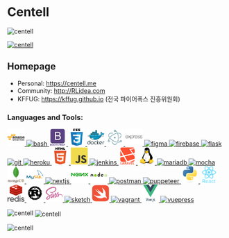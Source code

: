 # Centell
<p align="left"> <img src="https://komarev.com/ghpvc/?username=centell&label=Profile%20views&color=0e75b6&style=flat" alt="centell" /> </p>

<p align="left"> <a href="https://github.com/ryo-ma/github-profile-trophy"><img src="https://github-profile-trophy.vercel.app/?username=centell" alt="centell" /></a> </p>


## Homepage
- Personal: https://centell.me
- Community: http://RLidea.com
- KFFUG: https://kffug.github.io (전국 파이어폭스 진흥위원회)

<h3 align="left">Languages and Tools:</h3>
<p align="left"><a href="https://aws.amazon.com" target="_blank"> <img
  src="https://raw.githubusercontent.com/devicons/devicon/master/icons/amazonwebservices/amazonwebservices-original-wordmark.svg"
  alt="aws" width="40" height="40"/> </a> <a href="https://www.gnu.org/software/bash/"
                                             target="_blank"> <img
  src="https://www.vectorlogo.zone/logos/gnu_bash/gnu_bash-icon.svg" alt="bash" width="40"
  height="40"/> </a> <a href="https://getbootstrap.com" target="_blank"> <img
  src="https://raw.githubusercontent.com/devicons/devicon/master/icons/bootstrap/bootstrap-plain-wordmark.svg"
  alt="bootstrap" width="40" height="40"/> </a> <a href="https://www.w3schools.com/css/"
                                                   target="_blank"> <img
  src="https://raw.githubusercontent.com/devicons/devicon/master/icons/css3/css3-original-wordmark.svg"
  alt="css3" width="40" height="40"/> </a> <a href="https://www.docker.com/" target="_blank"> <img
  src="https://raw.githubusercontent.com/devicons/devicon/master/icons/docker/docker-original-wordmark.svg"
  alt="docker" width="40" height="40"/> </a> <a href="https://www.electronjs.org" target="_blank">
  <img
    src="https://raw.githubusercontent.com/devicons/devicon/master/icons/electron/electron-original.svg"
    alt="electron" width="40" height="40"/> </a> <a href="https://expressjs.com" target="_blank">
  <img
    src="https://raw.githubusercontent.com/devicons/devicon/master/icons/express/express-original-wordmark.svg"
    alt="express" width="40" height="40"/> </a> <a href="https://www.figma.com/" target="_blank">
  <img src="https://www.vectorlogo.zone/logos/figma/figma-icon.svg" alt="figma" width="40"
       height="40"/> </a> <a href="https://firebase.google.com/" target="_blank"> <img
  src="https://www.vectorlogo.zone/logos/firebase/firebase-icon.svg" alt="firebase" width="40"
  height="40"/> </a> <a href="https://flask.palletsprojects.com/" target="_blank"> <img
  src="https://www.vectorlogo.zone/logos/pocoo_flask/pocoo_flask-icon.svg" alt="flask" width="40"
  height="40"/> </a> <a href="https://git-scm.com/" target="_blank"> <img
  src="https://www.vectorlogo.zone/logos/git-scm/git-scm-icon.svg" alt="git" width="40"
  height="40"/> </a> <a href="https://heroku.com" target="_blank"> <img
  src="https://www.vectorlogo.zone/logos/heroku/heroku-icon.svg" alt="heroku" width="40"
  height="40"/> </a> <a href="https://www.w3.org/html/" target="_blank"> <img
  src="https://raw.githubusercontent.com/devicons/devicon/master/icons/html5/html5-original-wordmark.svg"
  alt="html5" width="40" height="40"/> </a> <a
  href="https://developer.mozilla.org/en-US/docs/Web/JavaScript" target="_blank"> <img
  src="https://raw.githubusercontent.com/devicons/devicon/master/icons/javascript/javascript-original.svg"
  alt="javascript" width="40" height="40"/> </a> <a href="https://www.jenkins.io" target="_blank">
  <img src="https://www.vectorlogo.zone/logos/jenkins/jenkins-icon.svg" alt="jenkins" width="40"
       height="40"/> </a> <a href="https://laravel.com/" target="_blank"> <img
  src="https://raw.githubusercontent.com/devicons/devicon/master/icons/laravel/laravel-plain-wordmark.svg"
  alt="laravel" width="40" height="40"/> </a> <a href="https://www.linux.org/" target="_blank"> <img
  src="https://raw.githubusercontent.com/devicons/devicon/master/icons/linux/linux-original.svg"
  alt="linux" width="40" height="40"/> </a> <a href="https://mariadb.org/" target="_blank"> <img
  src="https://www.vectorlogo.zone/logos/mariadb/mariadb-icon.svg" alt="mariadb" width="40"
  height="40"/> </a> <a href="https://mochajs.org" target="_blank"> <img
  src="https://www.vectorlogo.zone/logos/mochajs/mochajs-icon.svg" alt="mocha" width="40"
  height="40"/> </a> <a href="https://www.mongodb.com/" target="_blank"> <img
  src="https://raw.githubusercontent.com/devicons/devicon/master/icons/mongodb/mongodb-original-wordmark.svg"
  alt="mongodb" width="40" height="40"/> </a> <a href="https://www.mysql.com/" target="_blank"> <img
  src="https://raw.githubusercontent.com/devicons/devicon/master/icons/mysql/mysql-original-wordmark.svg"
  alt="mysql" width="40" height="40"/> </a> <a href="https://nextjs.org/" target="_blank"> <img
  src="https://cdn.worldvectorlogo.com/logos/nextjs-3.svg" alt="nextjs" width="40" height="40"/>
</a> <a href="https://www.nginx.com" target="_blank"> <img
  src="https://raw.githubusercontent.com/devicons/devicon/master/icons/nginx/nginx-original.svg"
  alt="nginx" width="40" height="40"/> </a> <a href="https://nodejs.org" target="_blank"> <img
  src="https://raw.githubusercontent.com/devicons/devicon/master/icons/nodejs/nodejs-original-wordmark.svg"
  alt="nodejs" width="40" height="40"/> </a> <a href="https://postman.com" target="_blank"> <img
  src="https://www.vectorlogo.zone/logos/getpostman/getpostman-icon.svg" alt="postman" width="40"
  height="40"/> </a> <a href="https://github.com/puppeteer/puppeteer" target="_blank"> <img
  src="https://www.vectorlogo.zone/logos/pptrdev/pptrdev-official.svg" alt="puppeteer" width="40"
  height="40"/> </a> <a href="https://www.python.org" target="_blank"> <img
  src="https://raw.githubusercontent.com/devicons/devicon/master/icons/python/python-original.svg"
  alt="python" width="40" height="40"/> </a> <a href="https://reactjs.org/" target="_blank"> <img
  src="https://raw.githubusercontent.com/devicons/devicon/master/icons/react/react-original-wordmark.svg"
  alt="react" width="40" height="40"/> </a> <a href="https://redis.io" target="_blank"> <img
  src="https://raw.githubusercontent.com/devicons/devicon/master/icons/redis/redis-original-wordmark.svg"
  alt="redis" width="40" height="40"/> </a> <a href="https://www.rust-lang.org" target="_blank">
  <img src="https://raw.githubusercontent.com/devicons/devicon/master/icons/rust/rust-plain.svg"
       alt="rust" width="40" height="40"/> </a> <a href="https://sass-lang.com" target="_blank">
  <img src="https://raw.githubusercontent.com/devicons/devicon/master/icons/sass/sass-original.svg"
       alt="sass" width="40" height="40"/> </a> <a href="https://www.sketch.com/" target="_blank">
  <img src="https://www.vectorlogo.zone/logos/sketchapp/sketchapp-icon.svg" alt="sketch" width="40"
       height="40"/> </a> <a href="https://developer.apple.com/swift/" target="_blank"> <img
  src="https://raw.githubusercontent.com/devicons/devicon/master/icons/swift/swift-original.svg"
  alt="swift" width="40" height="40"/> </a> <a href="https://www.vagrantup.com/" target="_blank">
  <img src="https://www.vectorlogo.zone/logos/vagrantup/vagrantup-icon.svg" alt="vagrant" width="40"
       height="40"/> </a> <a href="https://vuejs.org/" target="_blank"> <img
  src="https://raw.githubusercontent.com/devicons/devicon/master/icons/vuejs/vuejs-original-wordmark.svg"
  alt="vuejs" width="40" height="40"/> </a> <a href="https://vuepress.vuejs.org/" target="_blank">
  <img
    src="https://raw.githubusercontent.com/AliasIO/wappalyzer/master/src/drivers/webextension/images/icons/VuePress.svg"
    alt="vuepress" width="40" height="40"/> </a></p>

<p><img align="left" src="https://github-readme-stats.vercel.app/api/top-langs?username=centell&show_icons=true&locale=en&layout=compact" alt="centell" /></p>

<p>&nbsp;<img align="center" src="https://github-readme-stats.vercel.app/api?username=centell&show_icons=true&locale=en" alt="centell" /></p>

<p><img align="center" src="https://github-readme-streak-stats.herokuapp.com/?user=centell&" alt="centell" /></p>


<!--
**centell/centell** is a ✨ _special_ ✨ repository because its `README.md` (this file) appears on your GitHub profile.
![Hits](https://hitcounter.pythonanywhere.com/count/tag.svg?url=https%3A%2F%2Fgithub.com%2Fcentell%2Fhit-counter)  
Here are some ideas to get you started:

- 🔭 I’m currently working on ...
- 🌱 I’m currently learning ...
- 👯 I’m looking to collaborate on ...
- 🤔 I’m looking for help with ...
- 💬 Ask me about ...
- 📫 How to reach me: ...
- 😄 Pronouns: ...
- ⚡ Fun fact: ...
-->
